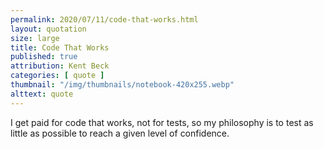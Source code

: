 ```yaml
---
permalink: 2020/07/11/code-that-works.html
layout: quotation
size: large
title: Code That Works
published: true
attribution: Kent Beck
categories: [ quote ]
thumbnail: "/img/thumbnails/notebook-420x255.webp"
alttext: quote
---
```


I get paid for code that works, not for tests, so my philosophy is to 
test as little as possible to reach a given level of confidence.
